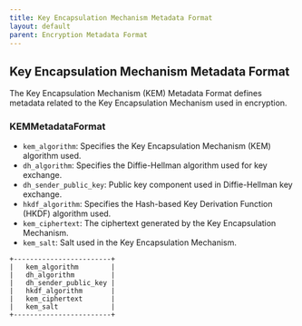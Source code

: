 ```yaml
---
title: Key Encapsulation Mechanism Metadata Format
layout: default
parent: Encryption Metadata Format
---
```


## Key Encapsulation Mechanism Metadata Format

The Key Encapsulation Mechanism (KEM) Metadata Format defines metadata related to the Key Encapsulation Mechanism used in encryption.

### KEMMetadataFormat

- `kem_algorithm`: Specifies the Key Encapsulation Mechanism (KEM) algorithm used.
- `dh_algorithm`: Specifies the Diffie-Hellman algorithm used for key exchange.
- `dh_sender_public_key`: Public key component used in Diffie-Hellman key exchange.
- `hkdf_algorithm`: Specifies the Hash-based Key Derivation Function (HKDF) algorithm used.
- `kem_ciphertext`: The ciphertext generated by the Key Encapsulation Mechanism.
- `kem_salt`: Salt used in the Key Encapsulation Mechanism.

```
+------------------------+
|   kem_algorithm        |
|   dh_algorithm         |
|   dh_sender_public_key |
|   hkdf_algorithm       |
|   kem_ciphertext       |
|   kem_salt             |
+------------------------+
```